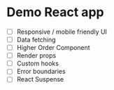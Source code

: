 # Demo React app

- [ ] Responsive / mobile friendly UI
- [ ] Data fetching
- [ ] Higher Order Component
- [ ] Render props
- [ ] Custom hooks
- [ ] Error boundaries
- [ ] React Suspense
